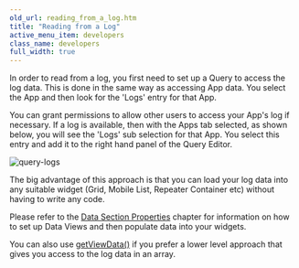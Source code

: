 ```yaml
---
old_url: reading_from_a_log.htm
title: "Reading from a Log"
active_menu_item: developers
class_name: developers
full_width: true
---
```



In order to read from a log, you first need to set up a Query to access the log data. This is done in the same way as accessing App data. You select the App and then look for the 'Logs' entry for that App.

You can grant permissions to allow other users to access your App's log if necessary. If a log is available, then with the Apps tab selected, as shown below, you will see the 'Logs' sub selection for that App. You select this entry and add it to the right hand panel of the Query Editor.

![query-logs](/img/docs/query-logs.png)

The big advantage of this approach is that you can load your log data into any suitable widget (Grid, Mobile List, Repeater Container etc) without having to write any code.

Please refer to the [Data Section Properties](/developers/documentation/product-guide/advanced-features/data-integration-reporting-dashboards/data-section-properties/) chapter for information on how to set up Data Views and then populate data into your widgets.

You can also use [getViewData()](/developers/documentation/scripting-apis/client-api/data-view-functions/getviewdata) if you prefer a lower level approach that gives you access to the log data in an array.


